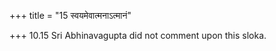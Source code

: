 +++
title = "15 स्वयमेवात्मनाऽत्मानं"

+++
10.15 Sri Abhinavagupta did not comment upon this sloka.
